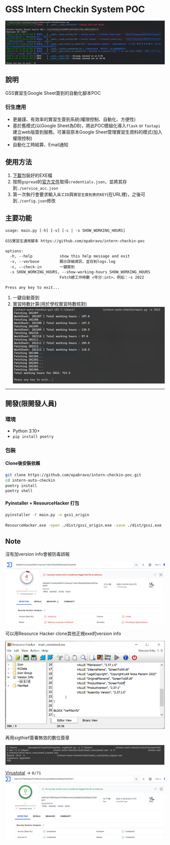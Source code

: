 # GSS Intern Checkin System POC

![](/img/demo.png)

## 說明

GSS實習生Google Sheet簽到的自動化腳本POC

### 衍生應用

- 更嚴謹、有效率的實習生簽到系統(權限控制、自動化、方便性)
- 基於舊模式(以Google Sheet為DB)，將此POC模組化導入`flask` or `fastapi`建立web版簽到服務。可兼容原本Google Sheet管理實習生資料的模式(加入權限控制)
- 自動化工時結算、Email通知

## 使用方法

1. [下載](https://github.com/opabravo/intern-checkin-poc/releases/download/1.0/gssi.exe)包裝好的EXE檔
2. 按照`gspread`的[官方文件](https://docs.gspread.org/en/latest/oauth2.html)取得`credentials.json`，並將其存到`./service_acc.json`
3. 第一次執行會要求輸入`員工ID`與`實習生簽到表的KEY`(在URL裡)，之後可到`./config.json`修改

## 主要功能

```console
usage: main.py [-h] [-v] [-c | -s SHOW_WORKING_HOURS]

GSS實習生通用腳本 https://github.com/opabravo/intern-checkin-poc

options:
  -h, --help            show this help message and exit
  -v, --verbose         顯示詳細資訊，並存到logs.log
  -c, --check-in        一鍵簽到
  -s SHOW_WORKING_HOURS, --show-working-hours SHOW_WORKING_HOURS
                        Fetch總工作時數 <年分:int>，例如：-s 2022

Press any key to exit...
```

1. 一鍵自動簽到
2. 實習時數計算(用於學校實習時數核對)
![](/img/demo2.png)

---

## 開發(限開發人員)

### 環境

- Python 3.10+
- `pip install poetry`

### 包裝

#### Clone後安裝依賴

```bash
git clone https://github.com/opabravo/intern-checkin-poc.git
cd intern-auto-checkin
poetry install
poetry shell
```

#### Pyinstaller + ResourceHacker 打包

```bash
pyinstaller -F main.py -n gssi_origin

ResourceHacker.exe -open ./dist/gssi_origin.exe -save ./dist/gssi.exe -action addoverwrite -res gssi.res
```

## Note

沒有加version info會被防毒誤報

![](img/virustotal_1.png)

可以用Resource Hacker clone其他正規exe的version info

![](img/resource_hacker.png)

再用sigthief簽署無效的數位簽章

![](img/sigthief.png)

[Virustotal](https://www.virustotal.com/gui/file/bc769935017684dd170380293e94ff9e2a236484f45145750140f8cbc7af9645/details) -> `0/71`
![](img/virustotal_2.png)
